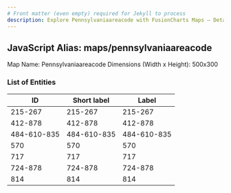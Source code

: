 ```yaml
---
# Front matter (even empty) required for Jekyll to process
description: Explore Pennsylvaniaareacode with FusionCharts Maps – Detailed features for seamless integration. Try now & enhance your data visualization today! 
---
```


## JavaScript Alias: maps/pennsylvaniaareacode

Map Name: Pennsylvaniaareacode
Dimensions (Width x Height): 500x300





### List of Entities

ID | Short label | Label
---|---|---|
215-267|215-267|215-267
412-878|412-878|412-878
484-610-835|484-610-835|484-610-835
570|570|570
717|717|717
724-878|724-878|724-878
814|814|814

